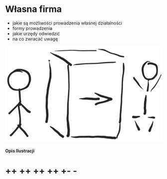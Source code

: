# Własna firma

+ jakie są możliwości prowadzenia własnej działalności
+ formy prowadzenia
+ jakie urzędy odwiedzić
+ na co zwracać uwagę

![wejście-wyjście](../img/we-wy.png)

#### Opis Ilustracji


# ++ ++ ++ ++ +- -
